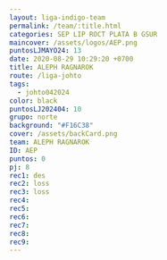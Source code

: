 ```yaml
---
layout: liga-indigo-team
permalink: /team/:title.html
categories: SEP LIP ROCT PLATA B GSUR
maincover: /assets/logos/AEP.png
puntosLJMAYO24: 13
date: 2020-08-29 10:29:20 +0700
title: ALEPH RAGNAROK
route: /liga-johto
tags:
  - johto042024
color: black
puntosLJ202404: 10
grupo: norte
background: "#F16C38"
cover: /assets/backCard.png
team: ALEPH RAGNAROK
ID: AEP
puntos: 0
pj: 8
rec1: des
rec2: loss
rec3: loss
rec4: 
rec5: 
rec6: 
rec7: 
rec8: 
rec9:
---
```




